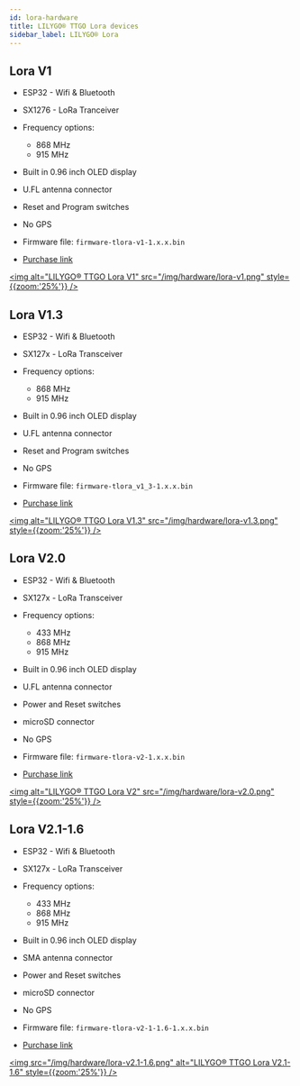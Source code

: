 ```yaml
---
id: lora-hardware
title: LILYGO® TTGO Lora devices
sidebar_label: LILYGO® Lora
---
```



## Lora V1

* ESP32 - Wifi & Bluetooth
* SX1276 - LoRa Tranceiver
* Frequency options:
    * 868 MHz
    * 915 MHz
* Built in 0.96 inch OLED display
* U.FL antenna connector
* Reset and Program switches
* No GPS


* Firmware file: `firmware-tlora-v1-1.x.x.bin`
* [Purchase link](https://www.aliexpress.com/item/32840238513.html)

[<img alt="LILYGO® TTGO Lora V1" src="/img/hardware/lora-v1.png" style={{zoom:'25%'}} />](/img/hardware/lora-v1.png)

## Lora V1.3

* ESP32 - Wifi & Bluetooth
* SX127x - LoRa Transceiver
* Frequency options:
    * 868 MHz
    * 915 MHz
* Built in 0.96 inch OLED display
* U.FL antenna connector
* Reset and Program switches
* No GPS


* Firmware file: `firmware-tlora_v1_3-1.x.x.bin`
* [Purchase link](https://www.aliexpress.com/item/4000628100802.html)

[<img alt="LILYGO® TTGO Lora V1.3" src="/img/hardware/lora-v1.3.png" style={{zoom:'25%'}} />](/img/hardware/lora-v1.3.png)

## Lora V2.0

* ESP32 - Wifi & Bluetooth
* SX127x - LoRa Transceiver
* Frequency options:
    * 433 MHz
    * 868 MHz
    * 915 MHz
* Built in 0.96 inch OLED display
* U.FL antenna connector
* Power and Reset switches
* microSD connector
* No GPS


* Firmware file: `firmware-tlora-v2-1.x.x.bin`
* [Purchase link](https://www.aliexpress.com/item/32846302183.html)

[<img alt="LILYGO® TTGO Lora V2" src="/img/hardware/lora-v2.0.png" style={{zoom:'25%'}} />](/img/hardware/lora-v2.0.png)

## Lora V2.1-1.6

* ESP32 - Wifi & Bluetooth
* SX127x - LoRa Transceiver
* Frequency options:
    * 433 MHz
    * 868 MHz
    * 915 MHz
* Built in 0.96 inch OLED display
* SMA antenna connector
* Power and Reset switches
* microSD connector
* No GPS


* Firmware file: `firmware-tlora-v2-1-1.6-1.x.x.bin`
* [Purchase link](https://www.aliexpress.com/item/32915894264.html)

[<img src="/img/hardware/lora-v2.1-1.6.png" alt="LILYGO® TTGO Lora V2.1-1.6" style={{zoom:'25%'}} />](/img/hardware/lora-v2.1-1.6.png)